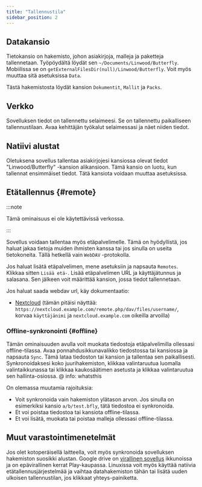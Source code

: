 ```yaml
---
title: "Tallennustila"
sidebar_position: 2
---
```


## Datakansio

Tietokansio on hakemisto, johon asiakirjoja, malleja ja paketteja tallennetaan. Työpöydältä löydät sen `~/Documents/Linwood/Butterfly`. Mobiilissa se on `getExternalFilesDir(null)/Linwood/Butterfly`. Voit myös muuttaa sitä asetuksissa `Data`.

Tästä hakemistosta löydät kansion `Dokumentit`, `Mallit` ja `Packs`.

## Verkko

Sovelluksen tiedot on tallennettu selaimeesi. Se on tallennettu paikalliseen tallennustilaan. Avaa kehittäjän työkalut selaimessasi ja näet niiden tiedot.

## Natiivi alustat

Oletuksena sovellus tallentaa asiakirjojesi kansiossa olevat tiedot "Linwood/Butterfly" -kansion alikansioon. Tämä kansio on luotu, kun tallennat ensimmäiset tiedot. Tätä kansiota voidaan muuttaa asetuksissa.

## Etätallennus {#remote}

:::note

Tämä ominaisuus ei ole käytettävissä verkossa.

:::

Sovellus voidaan tallentaa myös etäpalvelimelle. Tämä on hyödyllistä, jos haluat jakaa tietoja muiden ihmisten kanssa tai jos sinulla on useita tietokoneita. Tällä hetkellä vain `WebDAV` -protokolla.

Jos haluat lisätä etäpalvelimen, mene asetuksiin ja napsauta `Remotes`. Klikkaa sitten `Lisää etä-`. Lisää etäpalvelimen URL ja käyttäjätunnus ja salasana. Sen jälkeen voit määrittää kansion, jossa tiedot tallennetaan.

Jos haluat saada webdav url, käy dokumentaatio:

* [Nextcloud](https://docs.nextcloud.com/server/latest/user_manual/en/files/access_webdav.html) (tämän pitäisi näyttää: `https://nextcloud.example.com/remote.php/dav/files/username/`, korvaa `käyttäjänimi` ja `nextcloud.example.com` oikeilla arvoilla)

### Offline-synkronointi {#offline}

Tämän ominaisuuden avulla voit muokata tiedostoja etäpalvelimilla ollessasi offline-tilassa. Avaa ponnahdusikkunavalikko tiedostossa tai kansiossa ja napsauta `Sync`. Tämä lataa tiedoston tai kansion ja tallentaa sen paikallisesti. Synkronoidaksesi koko juurihakemiston, klikkaa valintaruutua luomalla valintaikkunassa tai klikkaa kaukosäätimen asetusta ja klikkaa valintaruutua sen hallinta-osiossa. @ info: whatsthis

On olemassa muutamia rajoituksia:

* Voit synkronoida vain hakemiston ylätason arvon. Jos sinulla on esimerkiksi kansio `a/b/test.bfly`, tätä tiedostoa ei synkronoida.
* Et voi poistaa tiedostoa tai kansiota offline-tilassa.
* Et voi lisätä, muokata tai poistaa malleja ollessasi offline-tilassa.

## Muut varastointimenetelmät

Jos olet kotoperäisellä laitteella, voit myös synkronoida sovelluksen hakemiston suosikki alustan. Google drive on [virallinen sovellus](https://www.google.com/drive/download/) ikkunoissa ja on epävirallinen kerrat Play-kaupassa. Linuxissa voit myös käyttää natiivia etätallennusjärjestelmää ja vaihtaa datahakemiston tähän tai lisätä uuden ulkoisen tallennustilan, jos klikkaat yhteys-painiketta.
